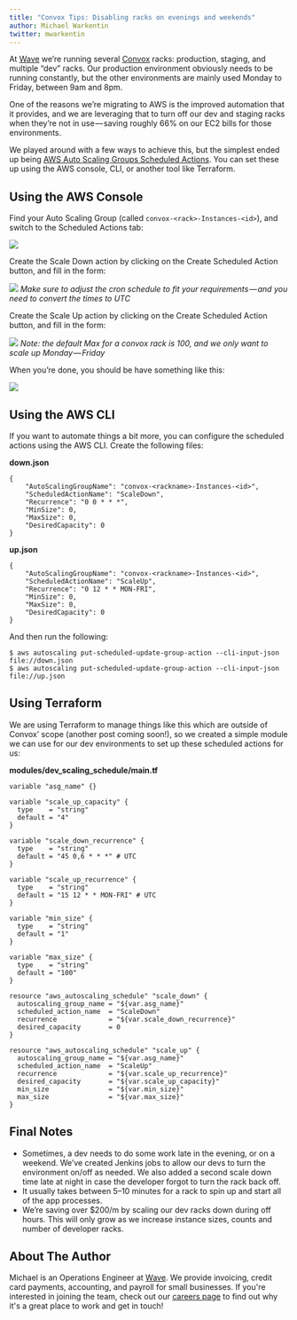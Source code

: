 ```yaml
---
title: "Convox Tips: Disabling racks on evenings and weekends"
author: Michael Warkentin
twitter: mwarkentin
---
```


At [Wave](https://www.waveapps.com/) we’re running several [Convox](https://convox.com/) racks: production, staging, and multiple “dev” racks. Our production environment obviously needs to be running constantly, but the other environments are mainly used Monday to Friday, between 9am and 8pm.

One of the reasons we’re migrating to AWS is the improved automation that it provides, and we are leveraging that to turn off our dev and staging racks when they’re not in use — saving roughly 66% on our EC2 bills for those environments.

We played around with a few ways to achieve this, but the simplest ended up being [AWS Auto Scaling Groups Scheduled Actions](http://docs.aws.amazon.com/autoscaling/latest/userguide/schedule_time.html). You can set these up using the AWS console, CLI, or another tool like Terraform.

<!--more-->

## Using the AWS Console

Find your Auto Scaling Group (called `convox-<rack>-Instances-<id>`), and switch to the Scheduled Actions tab:

![](https://cdn-images-1.medium.com/max/2000/1*O-eoQtSzpTpIbkli_y_gTg.png)

Create the Scale Down action by clicking on the Create Scheduled Action button, and fill in the form:

![](https://cdn-images-1.medium.com/max/2000/1*pNh_WBr3rAoq-Ufzzl6I_A.png) *Make sure to adjust the cron schedule to fit your requirements — and you need to convert the times to UTC*

Create the Scale Up action by clicking on the Create Scheduled Action button, and fill in the form:

![](https://cdn-images-1.medium.com/max/1600/1*GCLwAWk_Byl07Nt4RiVA0Q.png) *Note: the default Max for a convox rack is 100, and we only want to scale up Monday — Friday*

When you’re done, you should be have something like this:

![](https://cdn-images-1.medium.com/max/1600/1*4HZs66nLrTJFi7gyBJuncg.png)

## Using the AWS CLI

If you want to automate things a bit more, you can configure the scheduled actions using the AWS CLI. Create the following files:

**down.json**

```
{
    "AutoScalingGroupName": "convox-<rackname>-Instances-<id>",
    "ScheduledActionName": "ScaleDown",
    "Recurrence": "0 0 * * *",
    "MinSize": 0,
    "MaxSize": 0,
    "DesiredCapacity": 0
}
```

**up.json**

```
{
    "AutoScalingGroupName": "convox-<rackname>-Instances-<id>",
    "ScheduledActionName": "ScaleUp",
    "Recurrence": "0 12 * * MON-FRI",
    "MinSize": 0,
    "MaxSize": 0,
    "DesiredCapacity": 0
}
```

And then run the following:

```
$ aws autoscaling put-scheduled-update-group-action --cli-input-json file://down.json
$ aws autoscaling put-scheduled-update-group-action --cli-input-json file://up.json
```

## Using Terraform

We are using Terraform to manage things like this which are outside of Convox’ scope (another post coming soon!), so we created a simple module we can use for our dev environments to set up these scheduled actions for us:

**modules/dev_scaling_schedule/main.tf**

```
variable "asg_name" {}

variable "scale_up_capacity" {  
  type    = "string"  
  default = "4"
}

variable "scale_down_recurrence" {  
  type    = "string"  
  default = "45 0,6 * * *" # UTC
}

variable "scale_up_recurrence" {  
  type    = "string"  
  default = "15 12 * * MON-FRI" # UTC
}

variable "min_size" {  
  type    = "string"  
  default = "1"
}

variable "max_size" {  
  type    = "string"  
  default = "100"
}

resource "aws_autoscaling_schedule" "scale_down" {  
  autoscaling_group_name = "${var.asg_name}"  
  scheduled_action_name  = "ScaleDown"  
  recurrence             = "${var.scale_down_recurrence}"       
  desired_capacity       = 0
}

resource "aws_autoscaling_schedule" "scale_up" {    
  autoscaling_group_name = "${var.asg_name}"  
  scheduled_action_name  = "ScaleUp"  
  recurrence             = "${var.scale_up_recurrence}"  
  desired_capacity       = "${var.scale_up_capacity}"  
  min_size               = "${var.min_size}"  
  max_size               = "${var.max_size}"
}
```

## Final Notes

* Sometimes, a dev needs to do some work late in the evening, or on a weekend. We’ve created Jenkins jobs to allow our devs to turn the environment on/off as needed. We also added a second scale down time late at night in case the developer forgot to turn the rack back off.
* It usually takes between 5–10 minutes for a rack to spin up and start all of the app processes.
* We’re saving over $200/m by scaling our dev racks down during off hours. This will only grow as we increase instance sizes, counts and number of developer racks.

## About The Author

Michael is an Operations Engineer at [Wave](https://www.waveapps.com/). We provide invoicing, credit card payments, accounting, and payroll for small businesses. If you're interested in joining the team, check out our [careers page](https://www.waveapps.com/about-us/jobs/) to find out why it's a great place to work and get in touch!
